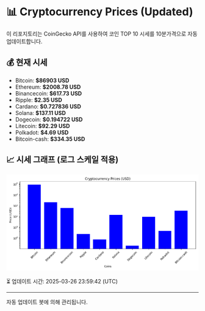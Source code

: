 
# 📊 Cryptocurrency Prices (Updated)

이 리포지토리는 CoinGecko API를 사용하여 코인 TOP 10 시세를 10분가격으로 자동 업데이트합니다.

## 💰 현재 시세
- Bitcoin: **$86903 USD**
- Ethereum: **$2008.78 USD**
- Binancecoin: **$617.73 USD**
- Ripple: **$2.35 USD**
- Cardano: **$0.727836 USD**
- Solana: **$137.11 USD**
- Dogecoin: **$0.194722 USD**
- Litecoin: **$92.29 USD**
- Polkadot: **$4.69 USD**
- Bitcoin-cash: **$334.35 USD**

## 📈 시세 그래프 (로그 스케일 적용)
![Crypto Prices](crypto_prices.png)

⏳ 업데이트 시간: 2025-03-26 23:59:42 (UTC)

---
자동 업데이트 봇에 의해 관리됩니다.
